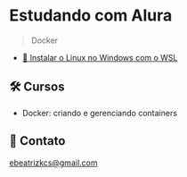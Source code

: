 # Estudando com Alura

> Docker

- [🔗 Instalar o Linux no Windows com o WSL](https://learn.microsoft.com/pt-br/windows/wsl/install)

## 🛠 Cursos

- Docker: criando e gerenciando containers

## 💙 Contato

ebeatrizkcs@gmail.com
